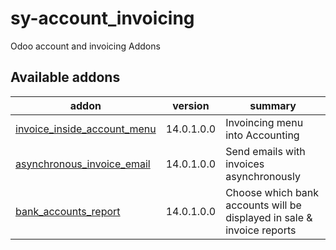 # sy-account_invoicing
Odoo account and invoicing Addons

[//]: # (addons)

Available addons
----------------
addon | version | summary
--- | --- | ---
[invoice_inside_account_menu](invoice_inside_account_menu/) | 14.0.1.0.0 | Invoincing menu into Accounting
[asynchronous_invoice_email](asynchronous_invoice_email/) | 14.0.1.0.0 | Send emails with invoices asynchronously
[bank_accounts_report](bank_accounts_report/) | 14.0.1.0.0 | Choose which bank accounts will be displayed in sale & invoice reports

[//]: # (end addons)
